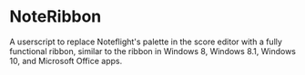 # NoteRibbon
A userscript to replace Noteflight's palette in the score editor with a fully functional ribbon, similar to the ribbon in Windows 8, Windows 8.1, Windows 10, and Microsoft Office apps.
